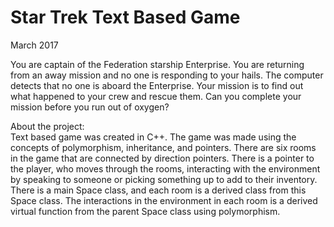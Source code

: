 # Star Trek Text Based Game
March 2017

You are captain of the Federation starship Enterprise. You are returning from an away mission and no one is responding to your hails. The computer detects that no one is aboard the Enterprise. Your mission is to find out what happened to your crew and rescue them. Can you complete your mission before you run out of oxygen? 

About the project: <br />
Text based game was created in C++. The game was made using the concepts of polymorphism, inheritance, and pointers. There are six rooms in the game that are connected by direction pointers. There is a pointer to the player, who moves through the rooms, interacting with the environment by speaking to someone or picking something up to add to their inventory. There is a main Space class, and each room is a derived class from this Space class. The interactions in the environment in each room is a derived virtual function from the parent Space class using polymorphism. 
